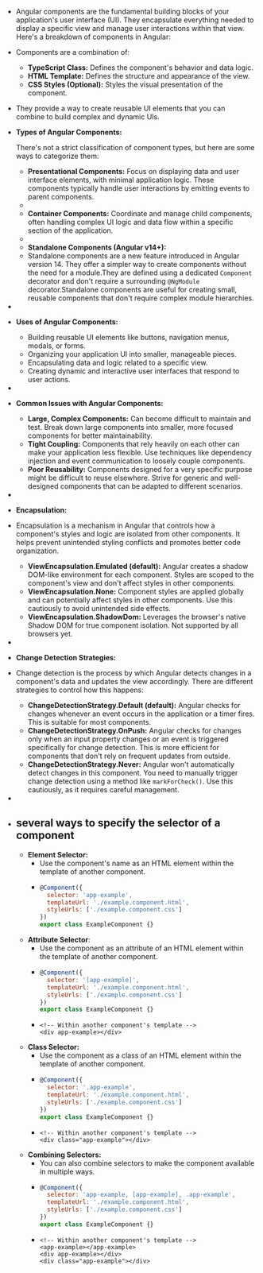 - Angular components are the fundamental building blocks of your application's user interface (UI). They encapsulate everything needed to display a specific view and manage user interactions within that view. Here's a breakdown of components in Angular:
- Components are a combination of:
	- **TypeScript Class:** Defines the component's behavior and data logic.
	- **HTML Template:** Defines the structure and appearance of the view.
	- **CSS Styles (Optional):** Styles the visual presentation of the component.
- They provide a way to create reusable UI elements that you can combine to build complex and dynamic UIs.
- **Types of Angular Components:**
  
  There's not a strict classification of component types, but here are some ways to categorize them:
	- **Presentational Components:**  Focus on displaying data and user interface elements, with minimal application logic.  These components typically handle user interactions by emitting events to parent components.
	-
	- **Container Components:**  Coordinate and manage child components, often handling complex UI logic and data flow within a specific section of the application.
	-
	- **Standalone Components (Angular v14+):**
	- Standalone components are a new feature introduced in Angular version 14.  They offer a simpler way to create components without the need for a module.They are defined using a dedicated `Component` decorator and don't require a surrounding `@NgModule` decorator.Standalone components are useful for creating small, reusable components that don't require complex module hierarchies.
-
- **Uses of Angular Components:**
	- Building reusable UI elements like buttons, navigation menus, modals, or forms.
	- Organizing your application UI into smaller, manageable pieces.
	- Encapsulating data and logic related to a specific view.
	- Creating dynamic and interactive user interfaces that respond to user actions.
-
- **Common Issues with Angular Components:**
	- **Large, Complex Components:**  Can become difficult to maintain and test. Break down large components into smaller, more focused components for better maintainability.
	- **Tight Coupling:**  Components that rely heavily on each other can make your application less flexible. Use techniques like dependency injection and event communication to loosely couple components.
	- **Poor Reusability:** Components designed for a very specific purpose might be difficult to reuse elsewhere.  Strive for generic and well-designed components that can be adapted to different scenarios.
-
- **Encapsulation:**
- Encapsulation is a mechanism in Angular that controls how a component's styles and logic are isolated from other components. It helps prevent unintended styling conflicts and promotes better code organization.
	- **ViewEncapsulation.Emulated (default):**  Angular creates a shadow DOM-like environment for each component. Styles are scoped to the component's view and don't affect styles in other components.
	- **ViewEncapsulation.None:**  Component styles are applied globally and can potentially affect styles in other components. Use this cautiously to avoid unintended side effects.
	- **ViewEncapsulation.ShadowDom:**  Leverages the browser's native Shadow DOM for true component isolation. Not supported by all browsers yet.
-
- **Change Detection Strategies:**
- Change detection is the process by which Angular detects changes in a component's data and updates the view accordingly.  There are different strategies to control how this happens:
	- **ChangeDetectionStrategy.Default (default):**  Angular checks for changes whenever an event occurs in the application or a timer fires. This is suitable for most components.
	- **ChangeDetectionStrategy.OnPush:**  Angular checks for changes only when an input property changes or an event is triggered specifically for change detection. This is more efficient for components that don't rely on frequent updates from outside.
	- **ChangeDetectionStrategy.Never:**  Angular won't automatically detect changes in this component. You need to manually trigger change detection using a method like `markForCheck()`. Use this cautiously, as it requires careful management.
-
- ## several ways to specify the selector of a component
	- **Element Selector:**
		- Use the component's name as an HTML element within the template of another component.
		- ```javascript
		  @Component({
		    selector: 'app-example',
		    templateUrl: './example.component.html',
		    styleUrls: ['./example.component.css']
		  })
		  export class ExampleComponent {}
		  
		  ```
	- **Attribute Selector**:
		- Use the component as an attribute of an HTML element within the template of another component.
		- ```javascript
		  @Component({
		    selector: '[app-example]',
		    templateUrl: './example.component.html',
		    styleUrls: ['./example.component.css']
		  })
		  export class ExampleComponent {}
		  
		  ```
		- ```htmlembedded
		  <!-- Within another component's template -->
		  <div app-example></div>
		  
		  ```
	- **Class Selector:**
		- Use the component as a class of an HTML element within the template of another component.
		- ```javascript
		  @Component({
		    selector: '.app-example',
		    templateUrl: './example.component.html',
		    styleUrls: ['./example.component.css']
		  })
		  export class ExampleComponent {}
		  
		  ```
		- ```htmlembedded
		  <!-- Within another component's template -->
		  <div class="app-example"></div>
		  
		  ```
	- **Combining Selectors:**
		- You can also combine selectors to make the component available in multiple ways.
		- ```javascript
		  @Component({
		    selector: 'app-example, [app-example], .app-example',
		    templateUrl: './example.component.html',
		    styleUrls: ['./example.component.css']
		  })
		  export class ExampleComponent {}
		  
		  ```
		- ```htmlembedded
		  <!-- Within another component's template -->
		  <app-example></app-example>
		  <div app-example></div>
		  <div class="app-example"></div>
		  
		  ```